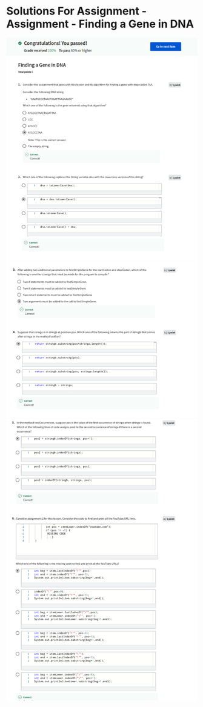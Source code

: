 # Solutions For Assignment - Assignment - Finding a Gene in DNA

![](https://github.com/greyhatguy007/Java-Programming-Software-Specialization/blob/main/C2%20-%20Java%20Programming:%20Solving%20Problems%20with%20Software/week2/Assignment%20-%20Finding%20a%20Gene%20in%20DNA/ss1.png)
![](https://github.com/greyhatguy007/Java-Programming-Software-Specialization/blob/main/C2%20-%20Java%20Programming:%20Solving%20Problems%20with%20Software/week2/Assignment%20-%20Finding%20a%20Gene%20in%20DNA/ss2.png)
![](https://github.com/greyhatguy007/Java-Programming-Software-Specialization/blob/main/C2%20-%20Java%20Programming:%20Solving%20Problems%20with%20Software/week2/Assignment%20-%20Finding%20a%20Gene%20in%20DNA/ss3.png)